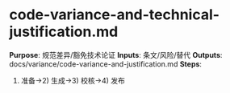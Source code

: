# code-variance-and-technical-justification.md

**Purpose**: 规范差异/豁免技术论证
**Inputs**: 条文/风险/替代
**Outputs**: docs/variance/code-variance-and-justification.md
**Steps**:

1. 准备→2) 生成→3) 校核→4) 发布
